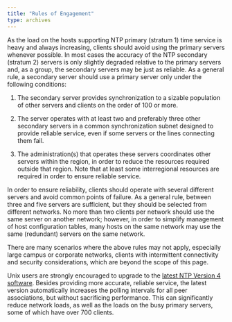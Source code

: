 ```yaml
---
title: "Rules of Engagement"
type: archives
---
```


As the load on the hosts supporting NTP primary (stratum 1) time service is heavy and always increasing, clients should avoid using the primary servers whenever possible. In most cases the accuracy of the NTP secondary (stratum 2) servers is only slightly degraded relative to the primary servers and, as a group, the secondary servers may be just as reliable. As a general rule, a secondary server should use a primary server only under the following conditions:

1. The secondary server provides synchronization to a sizable population of other servers and clients on the order of 100 or more.

2. The server operates with at least two and preferably three other secondary servers in a common synchronization subnet designed to provide reliable service, even if some servers or the lines connecting them fail.

3. The administration(s) that operates these servers coordinates other servers within the region, in order to reduce the resources required outside that region. Note that at least some interregional resources are required in order to ensure reliable service. 

In order to ensure reliability, clients should operate with several different servers and avoid common points of failure. As a general rule, between three and five servers are sufficient, but they should be selected from different networks. No more than two clients per network should use the same server on another network; however, in order to simplify management of host configuration tables, many hosts on the same network may use the same (redundant) servers on the same network.

There are many scenarios where the above rules may not apply, especially large campus or corporate networks, clients with intermittent connectivity and security considerations, which are beyond the scope of this page.

Unix users are strongly encouraged to upgrade to the [latest NTP Version 4 software](/downloads). Besides providing more accurate, reliable service, the latest version automatically increases the polling intervals for all peer associations, but without sacrificing performance. This can significantly reduce network loads, as well as the loads on the busy primary servers, some of which have over 700 clients.
